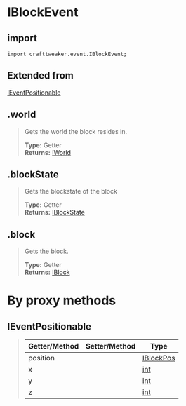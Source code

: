 # IBlockEvent

## import
`import crafttweaker.event.IBlockEvent;`

## Extended from
[IEventPositionable](CraftTweaker/Vanilla/Events/IEventPositionable.md)

## .world
> Gets the world the block resides in.
>
> **Type:** Getter  
> **Returns:** [IWorld](/CraftTweaker/Vanilla/World/IWorld.md)

## .blockState
> Gets the blockstate of the block
>
> **Type:** Getter  
> **Returns:** [IBlockState](/CraftTweaker/Vanilla/Blocks/IBlockState.md)

## .block
> Gets the block.
>
> **Type:** Getter  
> **Returns:** [IBlock](/CraftTweaker/Vanilla/Blocks/IBlock.md)

# By proxy methods

## IEventPositionable
> | Getter/Method   | Setter/Method     | Type                                                             |
> |-----------------|-------------------|------------------------------------------------------------------|
> | position        |                   | [IBlockPos](/CraftTweaker/Vanilla/World/IBlockPos.md)            |
> | x               |                   | [int](/CraftTweaker/Vanilla/Base-Types/int.md)                   |
> | y               |                   | [int](/CraftTweaker/Vanilla/Base-Types/int.md)                   |
> | z               |                   | [int](/CraftTweaker/Vanilla/Base-Types/int.md)                   |